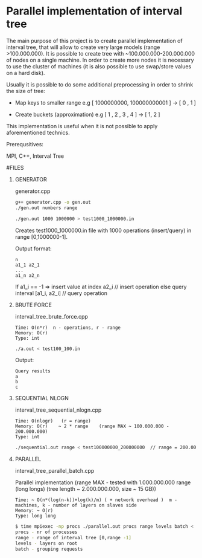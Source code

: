Parallel implementation of interval tree
========================================

The main purpose of this project is to create parallel implementation of interval tree, that will allow to create very large models (range >100.000.000). It is possible to create tree with ~100.000.000-200.000.000 of nodes on a single machine. In order to create more nodes it is necessary to use the cluster of machines (it is also possible to use swap/store values on a hard disk). 

Usually it is possible to do some additional preprocessing in order to shrink the size of tree:

- Map keys to smaller range e.g [ 1000000000, 100000000001 ] -> [ 0 , 1 ]

- Create buckets (approximation) e.g [ 1 , 2 , 3 , 4 ] -> [ 1, 2 ] 

This implementation is useful when it is not possible to apply aforementioned technics.


Prerequsitives:

MPI, C++, Interval Tree



#FILES

1.  GENERATOR
  
    generator.cpp

    ```bash
    g++ generator.cpp -o gen.out
    ./gen.out numbers range
    
    ./gen.out 1000 1000000 > test1000_1000000.in
    ```
    Creates test1000_1000000.in file with 1000 operations (insert/query) in range [0,1000000-1].

    Output format:
    ```text
    n
    a1_1 a2_1
    ...
    a1_n a2_n
    ```
    If a1_i == -1 => insert value at index a2_i   // insert operation
    else query interval [a1_i, a2_i]              // query operation



2.  BRUTE FORCE

    interval_tree_brute_force.cpp
    ```
    Time: O(n*r)  n - operations, r - range
    Memory: O(r)
    Type: int
    ```
    ```bash
    ./a.out < test100_100.in
    ```
    Output:
    ```
    Query results
    a
    b
    c
    ```

3.  SEQUENTIAL NLOGN

    interval_tree_sequential_nlogn.cpp
    ```
    Time: O(nlogr)   (r = range)
    Memory: O(r)    ~ 2 * range    (range MAX ~ 100.000.000 - 200.000.000)
    Type: int
    ```
    ```bash
    ./sequential.out range < test100000000_200000000  // range = 200.000.000
    ```

4.  PARALLEL
  
    interval_tree_parallel_batch.cpp

    Parallel implementation (range MAX  - tested with 1.000.000.000 range (long longs) (tree length ~ 2.000.000.000, size ~ 15 GB))
    ``` 
    Time: ~ O(n*(log(n-k))+log(k)/m) ( + network overhead )  m - machines, k - number of layers on slaves side
    Memory: ~ O(r)
    Type: long long
    ```
    ```bash
    $ time mpiexec -np procs ./parallel.out procs range levels batch < test1000_1000.in
    procs - nr of processes
    range - range of interval tree [0,range -1]
    levels - layers on root
    batch - grouping requests
    ```



